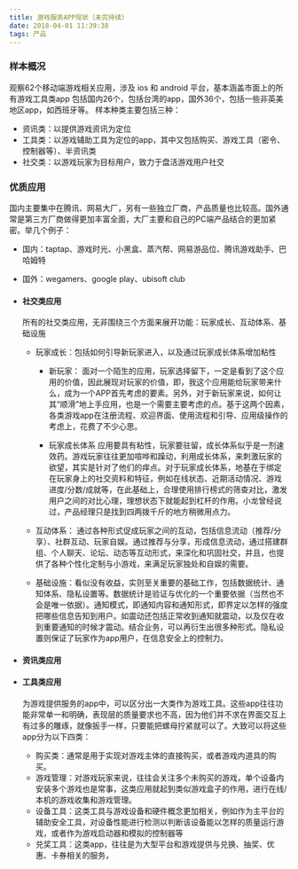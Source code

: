```yaml
---
title: 游戏服务APP现状（未完待续）
date: 2018-04-01 11:39:38
tags: 产品
---
```


### 样本概况
  观察62个移动端游戏相关应用，涉及 ios 和 android 平台，基本涵盖市面上的所有游戏工具类app
  包括国内26个，包括台湾的app，国外36个，包括一些非英美地区app，如西班牙等。
  样本种类主要包括三种：
  - 资讯类：以提供游戏资讯为定位
  - 工具类：以游戏辅助工具为定位的app，其中又包括购买、游戏工具（密令、控制器等）、半资讯类
  - 社交类：以游戏玩家为目标用户，致力于盘活游戏用户社交

### 优质应用
  国内主要集中在腾讯、网易大厂，另有一些独立厂商，产品质量也比较高。国外通常是第三方厂商做得更加丰富全面，大厂主要和自己的PC端产品结合的更加紧密。举几个例子：
  - 国内：taptap、游戏时光、小黑盒、蒸汽帮、网易游品位、腾讯游戏助手、巴哈姆特
  - 国外：wegamers、google play、ubisoft club

- #### 社交类应用
  所有的社交类应用，无非围绕三个方面来展开功能：玩家成长、互动体系、基础设施
  - 玩家成长：包括如何引导新玩家进入，以及通过玩家成长体系增加粘性

    - 新玩家：
      面对一个陌生的应用，玩家选择留下，一定是看到了这个应用的价值，因此展现对玩家的价值，即，我这个应用能给玩家带来什么，成为一个APP首先考虑的要素。另外，对于新玩家来说，如何让其“顺滑”地上手应用，也是一个需要主要考虑的点。基于这两个因素，各类游戏app在注册流程、欢迎界面、使用流程和引导、应用级操作的考虑上，花费了不少心思。

    - 玩家成长体系
      应用要具有粘性，玩家要驻留，成长体系似乎是一剂速效药。游戏玩家往往更加喧哗和躁动，利用成长体系，来刺激玩家的欲望，其实是针对了他们的痒点。对于玩家成长体系，地基在于绑定在玩家身上的社交资料和特征，例如在线状态、近期活动情况、游戏进度/分数/成就等，在此基础上，合理使用排行榜式的筛查对比，激发用户之间的对比心理，理想状态下就能起到杠杆的作用。小龙曾经说过，产品经理只是找到四两拨千斤的地方稍微用点力。

  - 互动体系：
    通过各种形式促成玩家之间的互动，包括信息流动（推荐/分享）、社群互动、玩家自娱。通过推荐与分享，形成信息流动，通过搭建群组、个人聊天、论坛、动态等互动形式，来深化和巩固社交，并且，也提供了各种个性化定制与小游戏，来满足玩家独处和自娱的需要。

  - 基础设施：看似没有收益，实则至关重要的基础工作，包括数据统计、通知体系、隐私设置等。数据统计是验证与优化的一个重要依据（当然也不会是唯一依据）。通知模式，即通知内容和通知形式，即界定以怎样的强度把哪些信息告知到用户。如震动还包括正常收到通知就震动，以及仅在收到重要通知的时候才震动。结合业务，可以再衍生出很多种形式。隐私设置则保证了玩家作为app用户，在信息安全上的控制力。

- #### 资讯类应用



- #### 工具类应用

  为游戏提供服务的app中，可以区分出一大类作为游戏工具。这些app往往功能非常单一和明确，表现层的质量要求也不高，因为他们并不求在界面交互上有过多的雕琢，就像扳手一样，只要能把螺母拧紧就可以了。大致可以将这些app分为以下四类：
  - 购买类：通常是用于实现对游戏主体的直接购买，或者游戏内道具的购买。
  - 游戏管理：对游戏玩家来说，往往会关注多个未购买的游戏，单个设备内安装多个游戏也是常事，这类应用就起到类似游戏盒子的作用，进行在线/本机的游戏收集和游戏管理。
  - 设备工具：这类工具与游戏设备和硬件概念更加相关，例如作为主平台的辅助安全工具，对设备性能进行检测以判断该设备能以怎样的质量运行游戏，或者作为游戏启动器和模拟的控制器等
  - 兑奖工具：这类app，往往是为大型平台和游戏提供与兑换、抽奖、优惠、卡券相关的服务，